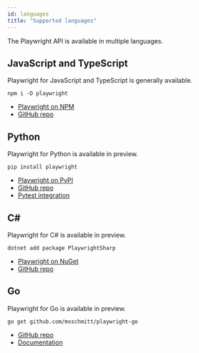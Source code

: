 ```yaml
---
id: languages
title: "Supported languages"
---
```


The Playwright API is available in multiple languages.

<!-- TOC -->

## JavaScript and TypeScript

Playwright for JavaScript and TypeScript is generally available.

```
npm i -D playwright
```

* [Playwright on NPM](https://www.npmjs.com/package/playwright)
* [GitHub repo](https://github.com/microsoft/playwright)

## Python

Playwright for Python is available in preview.

```
pip install playwright
```

* [Playwright on PyPI](https://pypi.org/project/playwright/)
* [GitHub repo](https://github.com/microsoft/playwright-python)
* [Pytest integration](https://github.com/microsoft/playwright-pytest)

## C#

Playwright for C# is available in preview.

```
dotnet add package PlaywrightSharp
```

* [Playwright on NuGet](https://www.nuget.org/packages/PlaywrightSharp/)
* [GitHub repo](https://github.com/microsoft/playwright-sharp)

## Go

Playwright for Go is available in preview.

```
go get github.com/mxschmitt/playwright-go
```

* [GitHub repo](https://github.com/mxschmitt/playwright-go)
* [Documentation](https://pkg.go.dev/github.com/mxschmitt/playwright-go?tab=doc)
